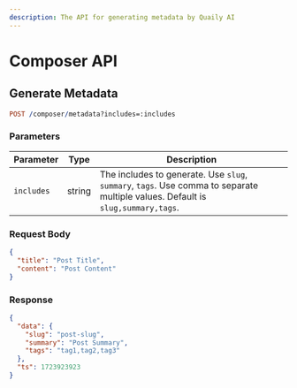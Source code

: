 ```yaml
---
description: The API for generating metadata by Quaily AI
---
```


# Composer API

## Generate Metadata

```prolog
POST /composer/metadata?includes=:includes
```

### Parameters

| Parameter  | Type   | Description                                                                                                                     |
| ---------- | ------ | ------------------------------------------------------------------------------------------------------------------------------- |
| `includes` | string | The includes to generate. Use `slug`, `summary`, `tags`. Use comma to separate multiple values. Default is `slug,summary,tags`. |

### Request Body

```json
{
  "title": "Post Title",
  "content": "Post Content"
}
```

### Response

```json
{
  "data": {
    "slug": "post-slug",
    "summary": "Post Summary",
    "tags": "tag1,tag2,tag3"
  },
  "ts": 1723923923
}
```
